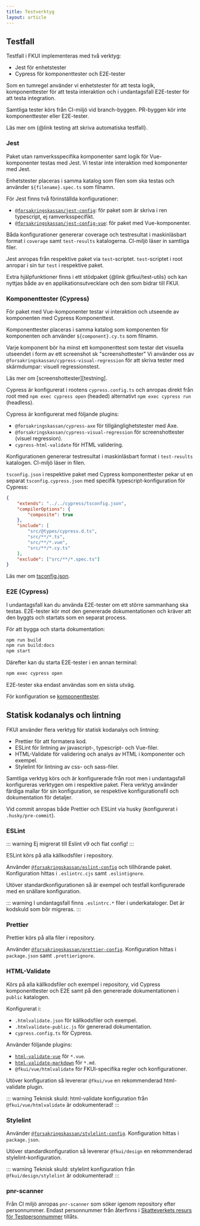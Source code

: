 ```yaml
---
title: Testverktyg
layout: article
---
```


## Testfall

Testfall i FKUI implementeras med två verktyg:

- Jest för enhetstester
- Cypress för komponenttester och E2E-tester

Som en tumregel använder vi enhetstester för att testa logik, komponenttester för att testa interaktion och i undantagsfall E2E-tester för att testa integration.

Samtliga tester körs från CI-miljö vid branch-byggen.
PR-byggen kör inte komponenttester eller E2E-tester.

Läs mer om {@link testing att skriva automatiska testfall}.

### Jest

Paket utan ramverksspecifika komponenter samt logik för Vue-komponenter testas med Jest.
Vi testar inte interaktion med komponenter med Jest.

Enhetstester placeras i samma katalog som filen som ska testas och använder `${filename}.spec.ts` som filnamn.

För Jest finns två förinställda konfigurationer:

- [`@forsakringskassan/jest-config`][jest-config]: för paket som är skriva i ren typescript, ej ramverksspecifikt.
- [`@forsakringskassan/jest-config-vue`][jest-config-vue]: för paket med Vue-komponenter.

Båda konfigurationer genererar coverage och testresultat i maskinläsbart format i `coverage` samt `test-results` katalogerna.
CI-miljö läser in samtliga filer.

Jest anropas från respektive paket via `test`-scriptet.
`test`-scriptet i root anropar i sin tur `test` i respektive paket.

Extra hjälpfunktioner finns i ett stödpaket {@link @fkui/test-utils} och kan nyttjas både av en applikationsutvecklare och den som bidrar till FKUI.

[jest-config]: https://github.com/Forsakringskassan/jest-config/tree/main/packages/jest-config
[jest-config-vue]: https://github.com/Forsakringskassan/jest-config/tree/main/packages/jest-config-vue

### Komponenttester (Cypress)

För paket med Vue-komponenter testar vi interaktion och utseende av komponenten med Cypress Komponenttest.

Komponenttester placeras i samma katalog som komponenten för komponenten och använder `${component}.cy.ts` som filnamn.

Varje komponent bör ha minst ett komponenttest som testar det visuella utseendet i form av ett screenshot sk "screenshottester"
Vi använder oss av `@forsakringskassan/cypress-visual-regression` för att skriva tester med skärmdumpar: visuell regressionstest.

Läs mer om [screenshottester][testning].

Cypress är konfigurerat i rootens `cypress.config.ts` och anropas direkt från root med `npm exec cypress open` (headed) alternativt `npm exec cypress run` (headless).

Cypress är konfigurerat med följande plugins:

- `@forsakringskassan/cypress-axe` för tillgänglighetstester med Axe.
- `@forsakringskassan/cypress-visual-regression` för screenshottester (visuel regression).
- `cypress-html-validate` för HTML validering.

Konfigurationen genererar testresultat i maskinläsbart format i `test-results` katalogen.
CI-miljö läser in filen.

`tsconfig.json` i respektive paket med Cypress komponenttester pekar ut en separat `tsconfig.cypress.json` med specifik typescript-konfiguration för Cypress:

```json
{
    "extends": "../../cypress/tsconfig.json",
    "compilerOptions": {
        "composite": true
    },
    "include": [
        "src/@types/cypress.d.ts",
        "src/**/*.ts",
        "src/**/*.vue",
        "src/**/*.cy.ts"
    ],
    "exclude": ["src/**/*.spec.ts"]
}
```

Läs mer om [tsconfig.json](#tsconfig-json).

### E2E (Cypress)

I undantagsfall kan du använda E2E-tester om ett större sammanhang ska testas.
E2E-tester kör mot den genererade dokumentationen och kräver att den byggts och startats som en separat process.

För att bygga och starta dokumentation:

```bash
npm run build
npm run build:docs
npm start
```

Därefter kan du starta E2E-tester i en annan terminal:

```bash
npm exec cypress open
```

E2E-tester ska endast användas som en sista utväg.

För konfiguration se [komponenttester](#komponenttester_cypress).

## Statisk kodanalys och lintning

FKUI använder flera verktyg för statisk kodanalys och lintning:

- Prettier för att formatera kod.
- ESLint för lintning av javascript-, typescript- och Vue-filer.
- HTML-Validate för validering och analys av HTML i komponenter och exempel.
- Stylelint för lintning av css- och sass-filer.

Samtliga verktyg körs och är konfigurerade från root men i undantagsfall konfigureras verktygen om i respektive paket.
Flera verktyg använder färdiga mallar för sin konfiguration, se respektive konfigurationsfil och dokumentation för detaljer.

Vid commit anropas både Prettier och ESLint via husky (konfigurerat i `.husky/pre-commit`).

### ESLint

::: warning
Ej migrerat till Eslint v9 och flat config!
:::

ESLint körs på alla källkodsfiler i repository.

Använder [`@forsakringskassan/eslint-config`][eslint-config] och tillhörande paket.
Konfiguration hittas i `.eslintrc.cjs` samt `.eslintignore`.

Utöver standardkonfigurationen så är exempel och testfall konfigurerade med en snällare konfiguration.

::: warning
I undantagsfall finns `.eslintrc.*` filer i underkataloger.
Det är kodskuld som bör migreras.
:::

[eslint-config]: https://github.com/Forsakringskassan/eslint-config

### Prettier

Prettier körs på alla filer i repository.

Använder [`@forsakringskassan/prettier-config`][prettier-config].
Konfiguration hittas i `package.json` samt `.prettierignore`.

[prettier-config]: https://github.com/Forsakringskassan/prettier-config

### HTML-Validate

Körs på alla källkodsfiler och exempel i repository, vid Cypress komponenttester och E2E samt på den genererade dokumentationen i `public` katalogen.

Konfigurerat i:

- `.htmlvalidate.json` för källkodsfiler och exempel.
- `.htmlvalidate-public.js` för genererad dokumentation.
- `cypress.config.ts` för Cypress.

Använder följande plugins:

- [`html-validate-vue`][html-validate-vue] för `*.vue`.
- [`html-validate-markdown`][html-validate-markdown] för `*.md`.
- `@fkui/vue/htmlvalidate` för FKUI-specifika regler och konfigurationer.

Utöver konfiguration så levererar `@fkui/vue` en rekommenderad html-validate plugin.

::: warning
Teknisk skuld: html-validate konfiguration från `@fkui/vue/htmlvalidate` är odokumenterad!
:::

[html-validate-vue]: https://gitlab.com/html-validate/html-validate-vue
[html-validate-markdown]: https://github.com/OlofFredriksson/html-validate-markdown

### Stylelint

Använder [`@forsakringskassan/stylelint-config`][stylelint-config].
Konfiguration hittas i `package.json`.

Utöver standardkonfiguration så levererar `@fkui/design` en rekommenderad stylelint-konfiguration.

::: warning
Teknisk skuld: stylelint konfiguration från `@fkui/design/stylelint` är odokumenterad!
:::

[stylelint-config]: https://github.com/Forsakringskassan/stylelint-config

### pnr-scanner

Från CI miljö anropas `pnr-scanner` som söker igenom repository efter personnummer.
Endast personnummer från återfinns i [Skatteverkets resurs för Testpersonnummer][testpersoner] tillåts.

[testpersoner]: https://www7.skatteverket.se/portal/apier-och-oppna-data/utvecklarportalen/oppetdata/Test%C2%AD%C2%ADpersonnummer
